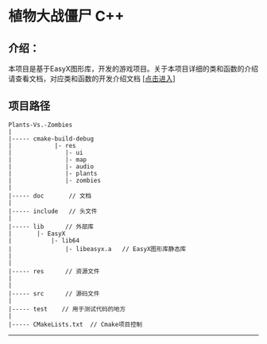 # 植物大战僵尸 C++

## 介绍：
本项目是基于EasyX图形库，开发的游戏项目。关于本项目详细的类和函数的介绍请查看文档，对应类和函数的开发介绍文档 [[点击进入]](doc/CLASS.md)

## 项目路径
```
Plants-Vs.-Zombies
|
|----- cmake-build-debug
|            |- res
|               |- ui
|               |- map
|               |- audio
|               |- plants
|               |- zombies
|
|----- doc       // 文档
|
|----- include   // 头文件
|
|----- lib      // 外部库
|       |- EasyX
|           |- lib64
|               |- libeasyx.a   // EasyX图形库静态库
|           
|
|----- res      // 资源文件
|       
| 
|----- src      // 源码文件
|
|----- test    // 用于测试代码的地方
|
|----- CMakeLists.txt  // Cmake项目控制
```


***

